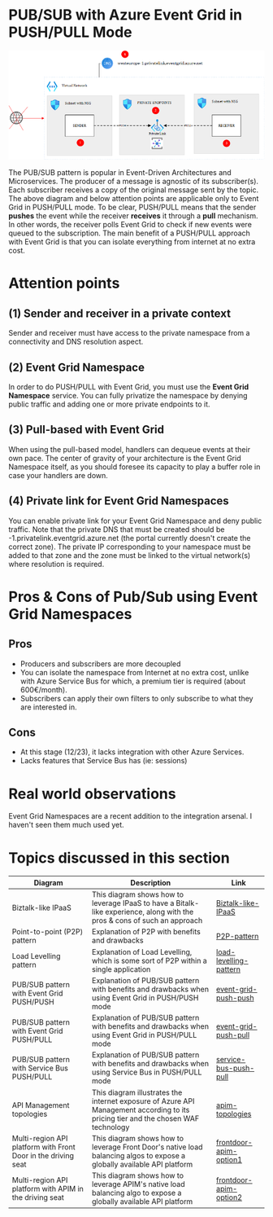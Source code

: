 # PUB/SUB with Azure Event Grid in PUSH/PULL Mode
![pub-sub-eventgrid-pull](../images/pubsubeventgridpull.png)

The PUB/SUB pattern is popular in Event-Driven Architectures and Microservices. The producer of a message is agnostic of its subscriber(s). Each subscriber receives a copy of the original message sent by the topic. The above diagram and below attention points are applicable only to Event Grid in PUSH/PULL mode. To be clear, PUSH/PULL means that the sender **pushes** the event while the receiver **receives** it through a **pull** mechanism. In other words, the receiver polls Event Grid to check if new events were queued to the subscription. The main benefit of a PUSH/PULL approach with Event Grid is that you can isolate everything from internet at no extra cost.

# Attention points
## (1) Sender and receiver in a private context
Sender and receiver must have access to the private namespace from a connectivity and DNS resolution aspect.

## (2) Event Grid Namespace
In order to do PUSH/PULL with Event Grid, you must use the **Event Grid Namespace** service. You can fully privatize the namespace by denying public traffic and adding one or more private endpoints to it. 

## (3) Pull-based with Event Grid
When using the pull-based model, handlers can dequeue events at their own pace. The center of gravity of your architecture is the Event Grid Namespace itself, as you should foresee its capacity to play a buffer role in case your handlers are down.

## (4) Private link for Event Grid Namespaces
You can enable private link for your Event Grid Namespace and deny public traffic. Note that the private DNS that must be created should be <region>-1.privatelink.eventgrid.azure.net (the portal currently doesn't create the correct zone). The private IP corresponding to your namespace must be added to that zone and the zone must be linked to the virtual network(s) where resolution is required.

# Pros & Cons of Pub/Sub using Event Grid Namespaces

## Pros

- Producers and subscribers are more decoupled
- You can isolate the namespace from Internet at no extra cost, unlike with Azure Service Bus for which, a premium tier is required (about 600€/month).
- Subscribers can apply their own filters to only subscribe to what they are interested in.

## Cons

- At this stage (12/23), it lacks integration with other Azure Services.
- Lacks features that Service Bus has (ie: sessions)

# Real world observations

Event Grid Namespaces are a recent addition to the integration arsenal. I haven't seen them much used yet.

# Topics discussed in this section

| Diagram | Description |Link
| ----------- | ----------- | ----------- |
| Biztalk-like IPaaS | This diagram shows how to leverage IPaaS to have a Bitalk-like experience, along with the pros & cons of such an approach|[Biztalk-like-IPaaS](./patterns/biztalk-like-IPaaS-pattern.md) |
| Point-to-point (P2P) pattern | Explanation of P2P with benefits and drawbacks|[P2P-pattern](./patterns/point-to-point.md) |
| Load Levelling pattern | Explanation of Load Levelling, which is some sort of P2P within a single application|[load-levelling-pattern](./patterns/load-levelling.md) |
| PUB/SUB pattern with Event Grid PUSH/PUSH| Explanation of PUB/SUB pattern with benefits and drawbacks when using Event Grid in PUSH/PUSH mode|[event-grid-push-push](./patterns/pub-sub-event-grid.md) |
| PUB/SUB pattern with Event Grid PUSH/PULL| Explanation of PUB/SUB pattern with benefits and drawbacks when using Event Grid in PUSH/PULL mode|[event-grid-push-pull](./patterns/pub-sub-event-grid-pull.md) |
| PUB/SUB pattern with Service Bus PUSH/PULL| Explanation of PUB/SUB pattern with benefits and drawbacks when using Service Bus in PUSH/PULL mode|[service-bus-push-pull](./patterns/pub-sub-servicebus.md) |
| API Management topologies | This diagram illustrates the internet exposure of Azure API Management according to its pricing tier and the chosen WAF technology|[apim-topologies](./api%20management/topologies.md) |
| Multi-region API platform with Front Door in the driving seat| This diagram shows how to leverage Front Door's native load balancing algos to expose a globally available API platform|[frontdoor-apim-option1](./api%20management/multi-region-setup/frontdoorapim1.md) |
| Multi-region API platform with APIM in the driving seat| This diagram shows how to leverage APIM's native load balancing algo to expose a globally available API platform|[frontdoor-apim-option2](./api%20management/multi-region-setup/frontdoorapim2.md) |